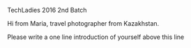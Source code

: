 TechLadies 2016 2nd Batch

Hi from Maria, travel photographer from Kazakhstan.

Please write a one line introduction of yourself above this line
